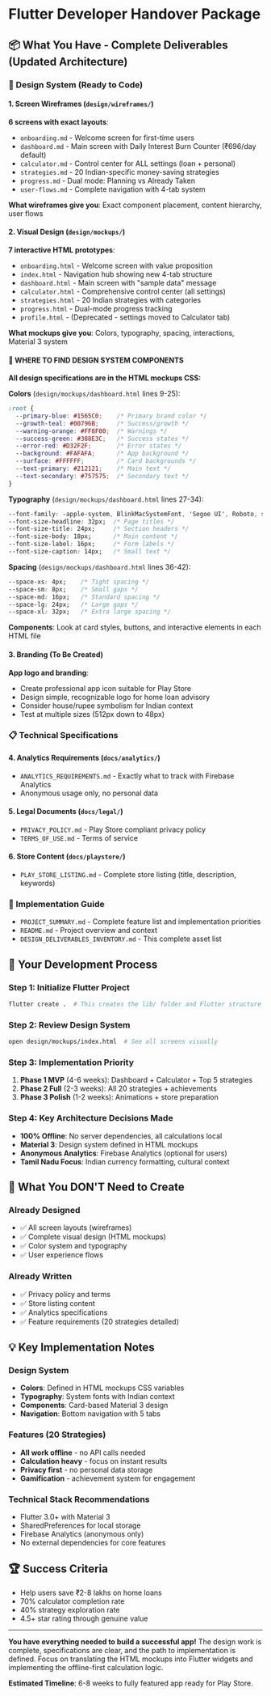 # Flutter Developer Handover Package

## 📦 What You Have - Complete Deliverables (Updated Architecture)

### 🎨 Design System (Ready to Code)

#### 1. Screen Wireframes (`design/wireframes/`)
**6 screens with exact layouts**:
- `onboarding.md` - Welcome screen for first-time users
- `dashboard.md` - Main screen with Daily Interest Burn Counter (₹696/day default)
- `calculator.md` - Control center for ALL settings (loan + personal)
- `strategies.md` - 20 Indian-specific money-saving strategies
- `progress.md` - Dual mode: Planning vs Already Taken
- `user-flows.md` - Complete navigation with 4-tab system

**What wireframes give you**: Exact component placement, content hierarchy, user flows

#### 2. Visual Design (`design/mockups/`)
**7 interactive HTML prototypes**:
- `onboarding.html` - Welcome screen with value proposition
- `index.html` - Navigation hub showing new 4-tab structure
- `dashboard.html` - Main screen with "sample data" message
- `calculator.html` - Comprehensive control center (all settings)
- `strategies.html` - 20 Indian strategies with categories
- `progress.html` - Dual-mode progress tracking
- `profile.html` - (Deprecated - settings moved to Calculator tab)

**What mockups give you**: Colors, typography, spacing, interactions, Material 3 system

#### 🎨 **WHERE TO FIND DESIGN SYSTEM COMPONENTS**

**All design specifications are in the HTML mockups CSS:**

**Colors** (`design/mockups/dashboard.html` lines 9-25):
```css
:root {
  --primary-blue: #1565C0;    /* Primary brand color */
  --growth-teal: #00796B;     /* Success/growth */
  --warning-orange: #FF8F00;  /* Warnings */
  --success-green: #388E3C;   /* Success states */
  --error-red: #D32F2F;       /* Error states */
  --background: #FAFAFA;      /* App background */
  --surface: #FFFFFF;         /* Card backgrounds */
  --text-primary: #212121;    /* Main text */
  --text-secondary: #757575;  /* Secondary text */
}
```

**Typography** (`design/mockups/dashboard.html` lines 27-34):
```css
--font-family: -apple-system, BlinkMacSystemFont, 'Segoe UI', Roboto, sans-serif;
--font-size-headline: 32px;  /* Page titles */
--font-size-title: 24px;     /* Section headers */
--font-size-body: 18px;      /* Main content */
--font-size-label: 16px;     /* Form labels */
--font-size-caption: 14px;   /* Small text */
```

**Spacing** (`design/mockups/dashboard.html` lines 36-42):
```css
--space-xs: 4px;    /* Tight spacing */
--space-sm: 8px;    /* Small gaps */
--space-md: 16px;   /* Standard spacing */
--space-lg: 24px;   /* Large gaps */
--space-xl: 32px;   /* Extra large spacing */
```

**Components**: Look at card styles, buttons, and interactive elements in each HTML file

#### 3. Branding (To Be Created)
**App logo and branding**:
- Create professional app icon suitable for Play Store
- Design simple, recognizable logo for home loan advisory
- Consider house/rupee symbolism for Indian context
- Test at multiple sizes (512px down to 48px)

### 📋 Technical Specifications

#### 4. Analytics Requirements (`docs/analytics/`)
- `ANALYTICS_REQUIREMENTS.md` - Exactly what to track with Firebase Analytics
- Anonymous usage only, no personal data

#### 5. Legal Documents (`docs/legal/`)  
- `PRIVACY_POLICY.md` - Play Store compliant privacy policy
- `TERMS_OF_USE.md` - Terms of service

#### 6. Store Content (`docs/playstore/`)
- `PLAY_STORE_LISTING.md` - Complete store listing (title, description, keywords)

### 📖 Implementation Guide
- `PROJECT_SUMMARY.md` - Complete feature list and implementation priorities
- `README.md` - Project overview and context
- `DESIGN_DELIVERABLES_INVENTORY.md` - This complete asset list

## 🚀 Your Development Process

### Step 1: Initialize Flutter Project
```bash
flutter create .  # This creates the lib/ folder and Flutter structure
```

### Step 2: Review Design System
```bash
open design/mockups/index.html  # See all screens visually
```

### Step 3: Implementation Priority
1. **Phase 1 MVP** (4-6 weeks): Dashboard + Calculator + Top 5 strategies
2. **Phase 2 Full** (2-3 weeks): All 20 strategies + achievements  
3. **Phase 3 Polish** (1-2 weeks): Animations + store preparation

### Step 4: Key Architecture Decisions Made
- **100% Offline**: No server dependencies, all calculations local
- **Material 3**: Design system defined in HTML mockups
- **Anonymous Analytics**: Firebase Analytics (optional for users)
- **Tamil Nadu Focus**: Indian currency formatting, cultural context

## 🎯 What You DON'T Need to Create

### Already Designed
- ✅ All screen layouts (wireframes)
- ✅ Complete visual design (HTML mockups)  
- ✅ Color system and typography
- ✅ User experience flows

### Already Written  
- ✅ Privacy policy and terms
- ✅ Store listing content  
- ✅ Analytics specifications
- ✅ Feature requirements (20 strategies detailed)

## 💡 Key Implementation Notes

### Design System
- **Colors**: Defined in HTML mockups CSS variables
- **Typography**: System fonts with Indian context
- **Components**: Card-based Material 3 design
- **Navigation**: Bottom navigation with 5 tabs

### Features (20 Strategies)
- **All work offline** - no API calls needed
- **Calculation heavy** - focus on instant results
- **Privacy first** - no personal data storage
- **Gamification** - achievement system for engagement

### Technical Stack Recommendations
- Flutter 3.0+ with Material 3
- SharedPreferences for local storage
- Firebase Analytics (anonymous only)
- No external dependencies for core features

## 🏆 Success Criteria
- Help users save ₹2-8 lakhs on home loans
- 70% calculator completion rate
- 40% strategy exploration rate  
- 4.5+ star rating through genuine value

---

**You have everything needed to build a successful app!** The design work is complete, specifications are clear, and the path to implementation is defined. Focus on translating the HTML mockups into Flutter widgets and implementing the offline-first calculation logic.

**Estimated Timeline**: 6-8 weeks to fully featured app ready for Play Store.
